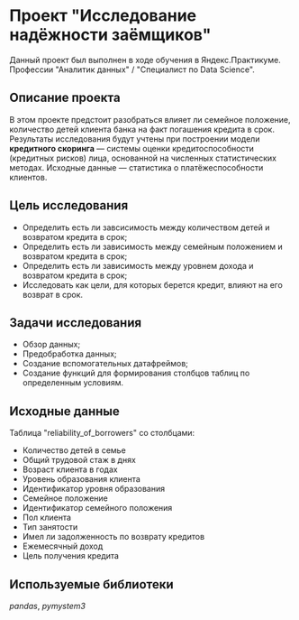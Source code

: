 # Проект "Исследование надёжности заёмщиков"

Данный проект был выполнен в ходе обучения в Яндекс.Практикуме. Профессии "Аналитик данных" / "Специалист по Data Science".

## Описание проекта

В этом проекте предстоит разобраться влияет ли семейное положение, количество детей клиента банка на факт погашения кредита в срок. Результаты исследования будут учтены при построении модели **кредитного скоринга** — системы оценки кредитоспособности (кредитных рисков) лица, основанной на численных статистических методах. Исходные данные — статистика о платёжеспособности клиентов. 

## Цель исследования

- Определить есть ли завсисимость между количеством детей и возвратом кредита в срок;
- Определить есть ли зависимость между семейным положением и возвратом кредита в срок;
- Определить есть ли зависимость между уровнем дохода и возвратом кредита в срок;
- Исследовать как цели, для которых берется кредит, влияют на его возврат в срок.

## Задачи исследования

- Обзор данных;
- Предобработка данных;
- Создание вспомогательных датафреймов;
- Создание функций для формирования столбцов таблиц по определенным условиям.

## Исходные данные

Таблица "reliability_of_borrowers" со столбцами:

- Количество детей в семье
- Общий трудовой стаж в днях
- Возраст клиента в годах
- Уровень образования клиента
- Идентификатор уровня образования
- Семейное положение
- Идентификатор семейного положения
- Пол клиента
- Тип занятости
- Имел ли задолженность по возврату кредитов
- Ежемесячный доход
- Цель получения кредита

## Используемые библиотеки

*pandas*, *pymystem3*
